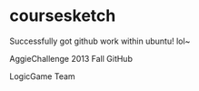 coursesketch
============
Successfully got github work within ubuntu! lol~


AggieChallenge 2013 Fall GitHub
 
    
    
LogicGame Team